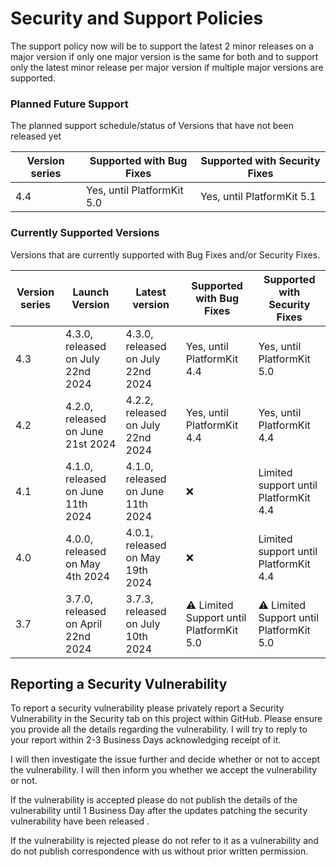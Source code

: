 # Security and Support Policies
The support policy now will be to support the latest 2 minor releases on a major version if only one major version is the same for both and to support only the latest minor release per major version if multiple major versions are supported.

### Planned Future Support
The planned support schedule/status of Versions that have not been released yet 

| Version series | Supported with Bug Fixes | Supported with Security Fixes |
|--| --|--|
| 4.4 | Yes, until PlatformKit 5.0 | Yes, until PlatformKit 5.1 |

### Currently Supported Versions
Versions that are currently supported with Bug Fixes and/or Security Fixes.

| Version series | Launch Version | Latest version | Supported with Bug Fixes | Supported with Security Fixes |
|--| --|--|--|--|
| 4.3  | 4.3.0, released on July 22nd 2024 | 4.3.0, released on July 22nd 2024 | Yes, until PlatformKit 4.4 | Yes, until PlatformKit 5.0 |
| 4.2 | 4.2.0, released on June 21st 2024 | 4.2.2, released on July 22nd 2024 | Yes, until PlatformKit 4.4 | Yes, until PlatformKit 4.4 | 
| 4.1 | 4.1.0, released on June 11th 2024 | 4.1.0, released on June 11th 2024 | :x: | Limited support until PlatformKit 4.4 | 
| 4.0 | 4.0.0, released on May 4th 2024 | 4.0.1, released on May 19th 2024 | :x: | Limited support until PlatformKit 4.4 | 
| 3.7 | 3.7.0, released on April 22nd 2024 | 3.7.3, released on July 10th 2024 |  :warning: Limited Support until PlatformKit 5.0 |  :warning: Limited Support until PlatformKit 5.0 | 

## Reporting a Security Vulnerability

To report a security vulnerability please privately report a Security Vulnerability in the Security tab on this project within GitHub.
Please ensure you provide all the details regarding the vulnerability. I will try to reply to your report within 2-3 Business Days acknowledging receipt of it.

I will then investigate the issue further and decide whether or not to accept the vulnerability. I will then inform you whether we accept the vulnerability or not.

If the vulnerability is accepted please do not publish the details of the vulnerability until 1 Business Day after the updates patching the security vulnerability have been released .

If the vulnerability is rejected please do not refer to it as a vulnerability and do not publish correspondence with us without prior written permission.
